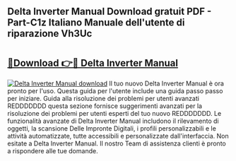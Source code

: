 ## Delta Inverter Manual Download gratuit PDF - Part-C1z Italiano Manuale dell'utente di riparazione Vh3Uc

# <h2><a href="http://dfdsguo.blite.top/?on=Delta+Inverter+Manual">🔗Download 👉🔴 Delta Inverter Manual</a></h2>

[![Delta Inverter Manual download](https://i.imgur.com/lujVjoI.png)](http://dfdsguo.blite.top/?on=Delta+Inverter+Manual)
Il tuo nuovo Delta Inverter Manual è ora pronto per l'uso. Questa guida per l'utente include una guida passo passo per iniziare. Guida alla risoluzione dei problemi per utenti avanzati REDDDDDDD questa sezione fornisce suggerimenti avanzati per la risoluzione dei problemi per utenti esperti del tuo nuovo REDDDDDDD. Le funzionalità avanzate di Delta Inverter Manual includono il rilevamento di oggetti, la scansione Delle Impronte Digitali, i profili personalizzabili e le attività automatizzate, tutte accessibili e personalizzate dall'interfaccia. Non esitate a Delta Inverter Manual. Il nostro Team di assistenza clienti è pronto a rispondere alle tue domande.
